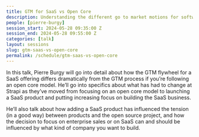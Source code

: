 ```yaml
---
title: GTM for SaaS vs Open Core
description: Understanding the different go to market motions for software as a service versus Open Core.
people: [pierre-burgy]
session_start: 2024-05-28 09:35:00 Z
session_end: 2024-05-28 09:55:00 Z
categories: [talk]
layout: sessions
slug: gtm-saas-vs-open-core
permalink: /schedule/gtm-saas-vs-open-core
---
```


In this talk, Pierre Burgy will go into detail about how the GTM flywheel for a SaaS offering differs dramatically 
from the GTM process if you’re following an open core model. He’ll go into specifics about what has had to change 
at Strapi as they’ve moved from focusing on an open core model to launching a SaaS product and putting increasing 
focus on building the SaaS business. 

He’ll also talk about how adding a SaaS product has influenced the tension 
(in a good way) between products and the open source project, and how the decision to focus on enterprise sales 
or on SaaS can and should be influenced by what kind of company you want to build. 
